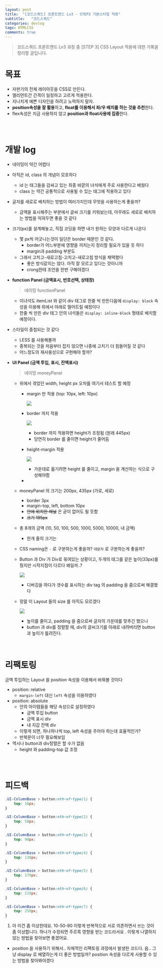 ```yaml
---
layout: post
title:  "[코드스쿼드] 프론트엔드 Lv3 - STEP3 기본스타일 적용"
subtitle:   "코드스쿼드"
categories: devlog
tags: HTMLCSS
comments: true
---
```


>코드스쿼드 프론트엔드 Lv3 과정 중 [STEP 3] CSS Layout 적용에 대한 기록을 정리할 글입니다.

# 목표

- 자판기의 전체 레이아웃을 CSS로 만든다.
- 엘리먼트간 간격이 일정하고 고르게 적용한다. 
- 지나치게 예쁜 디자인을 하려고 노력하지 말자.
- **position속성을 잘 활용**하고, **float를 이용해서 좌/우 배치를 하는 것을 추천**한다. 
- flex속성은 지금 사용하지 않고 **position과 float사용에 집중**한다.

<br/>

<br/>

# 개발 log

- 네이밍이 약간 어렵다

- 아직은 id, class 의 개념이 모호하다

  - id 는 태그들을 감싸고 있는 최종 바깥의 녀석에게 주로 사용한다고 배웠다
  - class 는 약간 공통적으로 사용될 수 있는 태그에 적용하고 있다

- 글자를 세로로 배치하는 방법이 여러가지인데 무엇을 사용하는게 좋을까?

  - 금액을 표시해주는 부분에서 글씨 크기를 키워놨는데, 아무래도 세로로 배치하는 방법을 익혀두면 좋을 것 같다

- 크기(px)를 설계해놓고, 직접 코딩을 하면 내가 원하는 모양과 다르게 나온다

  - 몇 px씩 어긋나는것이 일단은 border 때문인 것 같다.
    - border가 어느부분에 영향을 끼치는지 정리할 필요가 있을 듯 하다
    - margin과 padding 부분도
  - 그래서 고치고-새로고침-고치고-새로고침 방식을 채택했다
    - 좋은 방식같지는 않다. 아직 잘 모르고 있다는 것이니까
    - crong한테 조언을 한번 구해야겠다

- **function Panel (금액표시, 번호선택, 상태창)**

  > 네이밍 functionPanel

  - 이녀석도 itemList 와 같이 div 태그로 한줄 씩 만든다음에 `display: block` 속성을 이용해 위에서 아래로 떨어트릴 예정이다
  - 한줄 씩 만든 div 태그 안의 녀석들은 `display: inline-block` 형태로 배치할 예정이다.

- 스타일이 중첩되는 것 같다

  - LESS 를 사용해볼까
  - 중복되는 것을 처음부터 잡지 않으면 나중에 고치기 더 힘들어질 것 같다
  - 어느정도의 재사용성으로 구현해야 할까?

- **UI Panel (금액 투입, 표시, 잔액표시)**

  > 네이밍 moneyPanel

  - 위에서 겪었던 width, height px 오차를 여기서 테스트 할 예정

    - margin 만 적용 (top: 10px, left: 10px)

      ![](https://i.imgur.com/GaDnwHv.png)

    - border 까지 적용

      ![](https://imgur.com/jFfsJnq.png)

      - border 까지 적용하면 height가 조정됨 (원래 445px)
      - 당연히 border 를 줄이면 height가 줄어듬

    - height-margin 적용

      ![](https://imgur.com/cJjSYPx.png)

      - 가운데로 옮기려면 height 를 줄이고, margin 을 계산하는 식으로 구성해야함

    - 

  - moneyPanel 의 크기는 200px, 435px (가로, 세로)

    - border 3px
    - margin-top, left, bottom 10px
    - ~~안에 위치한 패널~~ 은 굳이 없어도 될 듯함
    - ~~크기 185px~~

  - 총 8개의 금액 (10, 50, 100, 500, 1000, 5000, 10000, 내 금액)

    - 한개 줄의 크기는 

  - CSS naming은 `-` 로 구분하는게 좋을까? `대문자` 로 구분하는게 좋을까?

  - Button 과 Div 가 Div로 묶여있는 상황이고, 두개의 태그를 같은 높이(33px)를 줬지만 시작지점이 다르다 왜일까..?

    ![](https://imgur.com/EAQXFFs.png)

    - 디버깅을 하다가 갯수를 표시하는 div tag 의 padding 을 줌으로써 해결했다

  - 정말 이 Layout 들의 size 를 아직도 모르겠다

    ![](https://imgur.com/HNl1w12.png)

    - 높이를 줄이고, padding 을 줌으로써 글자의 가운데를 맞추긴 했으나
    - button 과 div를 정렬할 때, div의 글씨크기를 아래로 내려버리면 button과 높이가 틀려진다.

  <br />

  <br />

# 리팩토링

금액 투입하는 Layout 을 position 속성을 이용해서 바꿔볼 것이다

- position: relative
  - `margin-left` 대신 `left` 속성을 이용하였다
- position: absolute
  - 안의 아이템들을 해당 속성으로 설정하였다
    - 금액 투입 button
    - 금액 표시 div
    - 내 지갑 잔액 div
  - 이렇게 되면, 하나하나씩 top, left 속성을 주어야 하는데 효율적인가?
  - 반복문이 너무 필요해보임
- 역시나 button과 div정렬은 할 수가 없음
  - height 와 padding-top 값 조정

<br/>

<br/>

# 피드백

```css
.UI-ColumnBase > button:nth-of-type(1) {
    top: 10px;
}

.UI-ColumnBase > button:nth-of-type(2) {
    top: 50px;
}

.UI-ColumnBase > button:nth-of-type(3) {
    top: 90px;
}

.UI-ColumnBase > button:nth-of-type(4) {
    top: 130px;
}

.UI-ColumnBase > button:nth-of-type(5) {
    top: 170px; 
}

.UI-ColumnBase > button:nth-of-type(6) {
    top: 210px; 
}

.UI-ColumnBase > button:nth-of-type(7) {
    top: 250px; 
}
```

1. 아 이건 좀 이상한데요. 10-50-90 이렇게 반복적으로 서로 의존하면서 쓰는 것이 좀 이상합니다. 하나가 수정되면 주르륵 영향을 받는 코드라서요 . 이렇게 나열하지 않는 방법을 찾아보면 좋겠어요.

- position 을 사용하기 위해서.. 자체적인 리팩토링 과정에서 발생한 코드다. 음.. 그냥 display 로 배열하는게 더 좋은 방법일까? position 속성을 다르게 사용할 수 있는 방법을 찾아봐야겠다



































